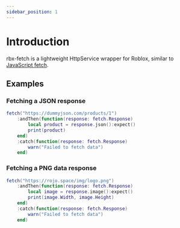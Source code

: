 ```yaml
---
sidebar_position: 1
---
```


# Introduction

rbx-fetch is a lightweight HttpService wrapper for Roblox, similar to [JavaScript fetch](https://developer.mozilla.org/en-US/docs/Web/API/fetch).

## Examples

### Fetching a JSON response

```lua
fetch("https://dummyjson.com/products/1")
	:andThen(function(response: fetch.Response)
		local product = response.json():expect()
		print(product)
	end)
	:catch(function(response: fetch.Response)
		warn("Failed to fetch data")
	end)
```

### Fetching a PNG data response

```lua
fetch("https://rojo.space/img/logo.png")
    :andThen(function(response: fetch.Response)
        local image = response.image():expect()
        print(image.Width, image.Height)
    end)
    :catch(function(response: fetch.Response)
        warn("Failed to fetch data")
    end)
```
